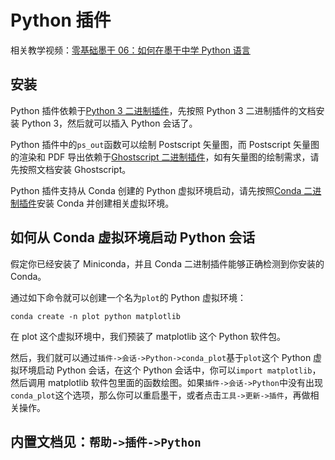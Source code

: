 # Python 插件

相关教学视频：[零基础墨干 06：如何在墨干中学 Python 语言](https://www.bilibili.com/video/BV1hm421771h/)

## 安装

Python 插件依赖于[Python 3 二进制插件](plugin_binary_python3.md)，先按照 Python 3 二进制插件的文档安装 Python 3，然后就可以插入 Python 会话了。

Python 插件中的`ps_out`函数可以绘制 Postscript 矢量图，而 Postscript 矢量图的渲染和 PDF 导出依赖于[Ghostscript 二进制插件](plugin_binary_gs.md)，如有矢量图的绘制需求，请先按照文档安装 Ghostscript。

Python 插件支持从 Conda 创建的 Python 虚拟环境启动，请先按照[Conda 二进制插件](plugin_binary_conda.md)安装 Conda 并创建相关虚拟环境。

## 如何从 Conda 虚拟环境启动 Python 会话

假定你已经安装了 Miniconda，并且 Conda 二进制插件能够正确检测到你安装的 Conda。

通过如下命令就可以创建一个名为`plot`的 Python 虚拟环境：

```
conda create -n plot python matplotlib
```

在 plot 这个虚拟环境中，我们预装了 matplotlib 这个 Python 软件包。

然后，我们就可以通过`插件->会话->Python->conda_plot`基于`plot`这个 Python 虚拟环境启动 Python 会话，在这个 Python 会话中，你可以`import matplotlib`，然后调用 matplotlib 软件包里面的函数绘图。如果`插件->会话->Python`中没有出现`conda_plot`这个选项，那么你可以重启墨干，或者点击`工具->更新->插件`，再做相关操作。

## 内置文档见：`帮助->插件->Python`
